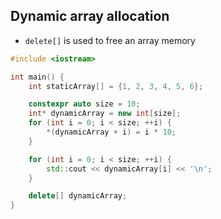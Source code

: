 ## Dynamic array allocation

* `delete[]` is used to free an array memory

```cpp
#include <iostream>

int main() {
    int staticArray[] = {1, 2, 3, 4, 5, 6};

    constexpr auto size = 10;
    int* dynamicArray = new int[size];
    for (int i = 0; i < size; ++i) {
        *(dynamicArray + i) = i * 10;
    }

    for (int i = 0; i < size; ++i) {
        std::cout << dynamicArray[i] << '\n';
    }

    delete[] dynamicArray;
}
```
